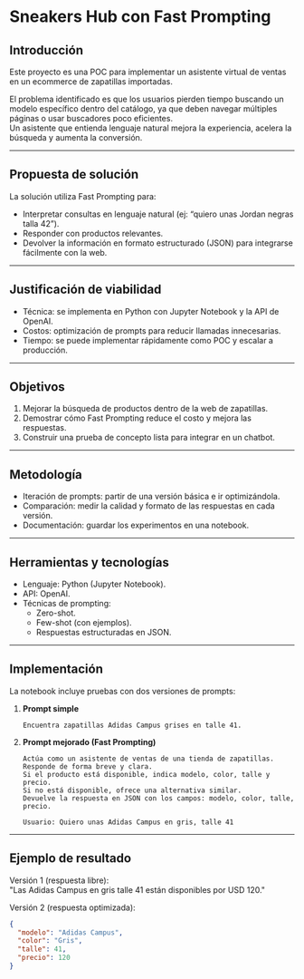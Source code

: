 # Sneakers Hub con Fast Prompting

## Introducción
Este proyecto es una POC para implementar un asistente virtual de ventas en un ecommerce de zapatillas importadas.  

El problema identificado es que los usuarios pierden tiempo buscando un modelo específico dentro del catálogo, ya que deben navegar múltiples páginas o usar buscadores poco eficientes.  
Un asistente que entienda lenguaje natural mejora la experiencia, acelera la búsqueda y aumenta la conversión.

---

## Propuesta de solución
La solución utiliza Fast Prompting para:  
- Interpretar consultas en lenguaje natural (ej: “quiero unas Jordan negras talla 42”).  
- Responder con productos relevantes.  
- Devolver la información en formato estructurado (JSON) para integrarse fácilmente con la web.  

---

## Justificación de viabilidad
- Técnica: se implementa en Python con Jupyter Notebook y la API de OpenAI.  
- Costos: optimización de prompts para reducir llamadas innecesarias.  
- Tiempo: se puede implementar rápidamente como POC y escalar a producción.  

---

## Objetivos
1. Mejorar la búsqueda de productos dentro de la web de zapatillas.  
2. Demostrar cómo Fast Prompting reduce el costo y mejora las respuestas.  
3. Construir una prueba de concepto lista para integrar en un chatbot.  

---

## Metodología
- Iteración de prompts: partir de una versión básica e ir optimizándola.  
- Comparación: medir la calidad y formato de las respuestas en cada versión.  
- Documentación: guardar los experimentos en una notebook.  

---

## Herramientas y tecnologías
- Lenguaje: Python (Jupyter Notebook).  
- API: OpenAI.  
- Técnicas de prompting:  
  - Zero-shot.  
  - Few-shot (con ejemplos).  
  - Respuestas estructuradas en JSON.  

---

## Implementación
La notebook incluye pruebas con dos versiones de prompts:

1. **Prompt simple**  
   ```
   Encuentra zapatillas Adidas Campus grises en talle 41.
   ```

2. **Prompt mejorado (Fast Prompting)**  
   ```
   Actúa como un asistente de ventas de una tienda de zapatillas.
   Responde de forma breve y clara.
   Si el producto está disponible, indica modelo, color, talle y precio.
   Si no está disponible, ofrece una alternativa similar.
   Devuelve la respuesta en JSON con los campos: modelo, color, talle, precio.

   Usuario: Quiero unas Adidas Campus en gris, talle 41
   ```

---

## Ejemplo de resultado
Versión 1 (respuesta libre):  
"Las Adidas Campus en gris talle 41 están disponibles por USD 120."

Versión 2 (respuesta optimizada):
```json
{
  "modelo": "Adidas Campus",
  "color": "Gris",
  "talle": 41,
  "precio": 120
}
```
